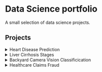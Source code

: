 # Data Science portfolio
A small selection of data science projects. 

## Projects
<details>
<summary>Heart Disease Prediction</summary>
<br>
Add report file here
</details>
<details>
<summary>Liver Cirrhosis Stages</summary>
<br>
Add report file here
</details>
<details>
<summary>Backyard Camera Vision Classificication</summary>
<br>
[Backyard Camera Vision Report][https://github.com/jstrydom/portfolio/edit/main/Backyard Computer Vision Classification.pdf]
</details>
<details>
<summary>Healthcare Claims Fraud</summary>
<br>
Add report file here
</details>
